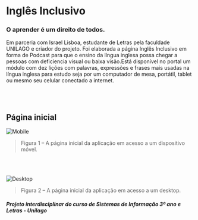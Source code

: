 # Inglês Inclusivo
### O aprender é um direito de todos.

<p>Em parceria com Israel Lisboa, estudante de Letras pela faculdade UNILAGO e criador do projeto.
Foi elaborada a página Inglês Inclusivo em forma de Podcast para que o ensino da língua inglesa possa chegar a pessoas com deficiencia visual ou baixa visão.Está disponível no portal um módulo com dez lições com palavras, expressões e frases mais usadas na língua inglesa para estudo seja por um computador de mesa, portátil, tablet ou mesmo seu celular conectado a internet.<p>
<br /><br />

## Página inicial
  
![Mobile](https://github.com/Ovroc/ovroc.github.io/blob/master/1.png) 
> Figura 1 – A página inicial da aplicação em acesso a um dispositivo móvel.
<br />
<br />

![Desktop](https://github.com/Ovroc/ovroc.github.io/blob/master/0.png)
> Figura 2 – A página inicial da aplicação em acesso a um desktop.


#####                 Projeto interdisciplinar do curso de Sistemas de Informação 3º ano e Letras - Unilago


